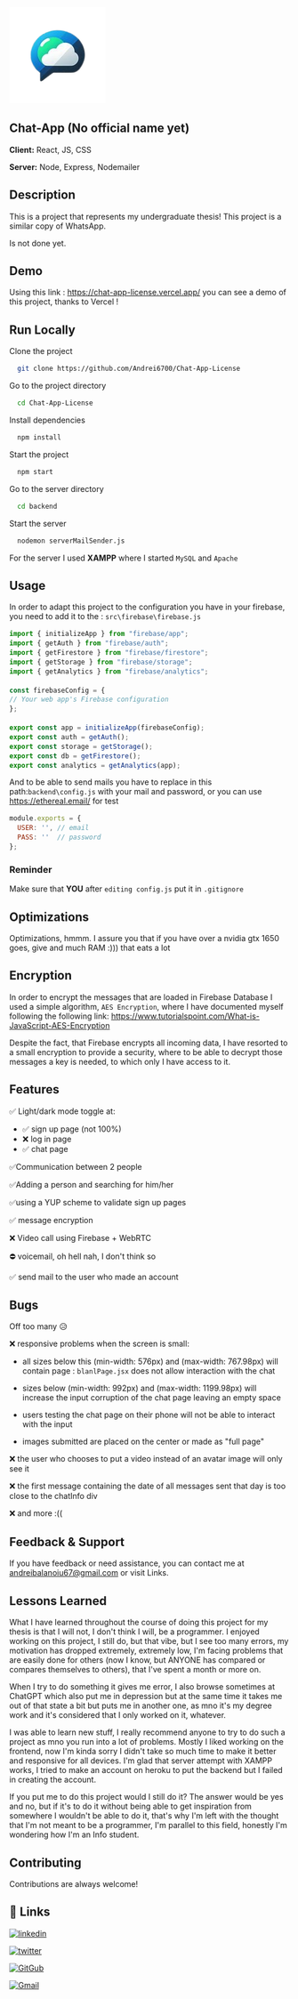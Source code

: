 ![Alt text](src/img/logo2-removebg-preview.png)

## Chat-App (No official name yet)

**Client:** React, JS, CSS

**Server:** Node, Express, Nodemailer


## Description
This is a project that represents my undergraduate thesis!
This project is a similar copy of WhatsApp.

Is not done yet.

## Demo

Using this link : https://chat-app-license.vercel.app/ you can see a demo of this project, thanks to Vercel !


## Run Locally

Clone the project

```bash
  git clone https://github.com/Andrei6700/Chat-App-License
```

Go to the project directory

```bash
  cd Chat-App-License
```

Install dependencies

```bash
  npm install
```

Start the project
```bash
  npm start
```

Go to the server directory

```bash
  cd backend
```
Start the server
```bash
  nodemon serverMailSender.js
```

For the server I used **XAMPP** where I started ``MySQL`` and ``Apache``
## Usage

 
In order to adapt this project to the configuration you have in your firebase, you need to add it to the :  `src\firebase\firebase.js`
```javascript
import { initializeApp } from "firebase/app";
import { getAuth } from "firebase/auth";
import { getFirestore } from "firebase/firestore";
import { getStorage } from "firebase/storage";
import { getAnalytics } from "firebase/analytics";

const firebaseConfig = {
// Your web app's Firebase configuration
};

export const app = initializeApp(firebaseConfig);
export const auth = getAuth();
export const storage = getStorage();
export const db = getFirestore();
export const analytics = getAnalytics(app);

```
 And to be able to send mails you have to replace in this path:`backend\config.js` with your mail and password, or you can use https://ethereal.email/ for test

```javascript
module.exports = {
  USER: '', // email
  PASS: ''  // password
};
```
### Reminder 
Make sure that **YOU** after ``editing config.js`` put it in ``.gitignore``

## Optimizations

Optimizations, hmmm. 
I assure you that if you have over a nvidia gtx 1650 goes, give and much RAM :))) that eats a lot 

## Encryption 

In order to encrypt the messages that are loaded in Firebase Database I used a simple algorithm, ``AES Encryption``, where I have documented myself following the following link: https://www.tutorialspoint.com/What-is-JavaScript-AES-Encryption

Despite the fact, that Firebase encrypts all incoming data, I have resorted to a small encryption to provide a security, where to be able to decrypt those messages a key is needed, to which only I have access to it.

## Features
✅ Light/dark mode toggle at:

   - ✅ sign up page (not 100%)
   - ❌ log in page
   - ✅ chat page


✅Communication between 2 people

✅Adding a person and searching for him/her

✅using a YUP scheme to validate sign up pages

✅ message encryption

❌ Video call using Firebase + WebRTC

⛔ voicemail, oh hell nah, I don't think so

✅ send mail to the user who made an account 

## Bugs
Off too many 😥

❌ responsive problems when the screen is small:

- all sizes below this (min-width: 576px) and (max-width: 767.98px) will contain page : ``blanlPage.jsx``  does not allow interaction with the chat

- sizes below (min-width: 992px) and (max-width: 1199.98px) will increase the input corruption of the chat page leaving an empty space

- users testing the chat page on their phone will not be able to interact with the input

- images submitted are placed on the center or made as "full page"

❌ the user who chooses to put a video instead of an avatar image will only see it

❌ the first message containing the date of all messages sent that day is too close to the chatInfo div

❌ and more :((


## Feedback & Support

If you have feedback or need assistance, you can contact me at andreibalanoiu67@gmail.com or visit Links.


## Lessons Learned

What I have learned throughout the course of doing this project for my thesis is that I will not, I don't think I will, be a programmer. I enjoyed working on this project, I still do, but that vibe, but I see too many errors, my motivation has dropped extremely, extremely low, I'm facing problems that are easily done for others (now I know, but ANYONE has compared or compares themselves to others), that I've spent a month or more on.

When I try to do something it gives me error, I also browse sometimes at ChatGPT which also put me in depression but at the same time it takes me out of that state a bit but puts me in another one, as mno it's my degree work and it's considered that I only worked on it, whatever.

I was able to learn new stuff, I really recommend anyone to try to do such a project as mno you run into a lot of problems. Mostly I liked working on the frontend, now I'm kinda sorry I didn't take so much time to make it better and responsive for all devices.
I'm glad that server attempt with XAMPP works, I tried to make an account on heroku to put the backend but I failed in creating the account.

If you put me to do this project would I still do it? The answer would be yes and no, but if it's to do it without being able to get inspiration from somewhere I wouldn't be able to do it, that's why I'm left with the thought that I'm not meant to be a programmer, I'm parallel to this field, honestly I'm wondering how I'm an Info student.


## Contributing

Contributions are always welcome!


## 🔗 Links

[![linkedin](https://img.shields.io/badge/linkedin-0A66C2?style=for-the-badge&logo=linkedin&logoColor=red)](https://www.linkedin.com/in/andreibalanoiu/)

[![twitter](https://img.shields.io/badge/twitter-1DA1F2?style=for-the-badge&logo=twitter&logoColor=white)](https://twitter.com/AndreiBalanoiu/)

[![GitGub](https://img.shields.io/badge/GitHub-100000?style=for-the-badge&logo=github&logoColor=white
)](https://github.com/Andrei6700/)

[![Gmail](https://img.shields.io/badge/Gmail-D14836?style=for-the-badge&logo=gmail&logoColor=white
)](mailto:andreibalanoiu67@gmail.com)